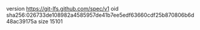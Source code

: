 version https://git-lfs.github.com/spec/v1
oid sha256:026733de108982a4585957de41b7ee5edf63660cdf25b870806b6d48ac39175a
size 15101
